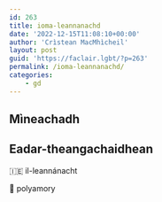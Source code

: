 ```yaml
---
id: 263
title: ioma-leannanachd
date: '2022-12-15T11:08:10+00:00'
author: 'Crìstean MacMhìcheil'
layout: post
guid: 'https://faclair.lgbt/?p=263'
permalink: /ioma-leannanachd/
categories:
    - gd
---
```


## Mìneachadh

## Eadar-theangachaidhean

&#x1f1ee;&#x1f1ea; il-leannánacht

&#x1f3f4;&#xe0067;&#xe0062;&#xe0065;&#xe006e;&#xe0067;&#xe007f; polyamory